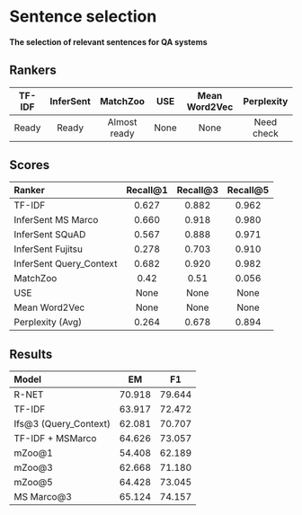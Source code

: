 # Sentence selection
#### The selection of relevant sentences for QA systems

## Rankers
| TF-IDF        | InferSent     | MatchZoo | USE | Mean Word2Vec | Perplexity |
|:-------------:|:-------------:|:--------:|:---:|:-------------:|:----------:|
| Ready | Ready | Almost ready | None | None | Need check |

## Scores

| **Ranker**    | Recall@1 | Recall@3 | Recall@5 |
|:--------------|:--------:|:--------:|:--------:|
| TF-IDF        | 0.627 | 0.882 | 0.962 |
| InferSent MS Marco | 0.660 | 0.918 | 0.980 |
| InferSent SQuAD | 0.567 | 0.888 | 0.971 |
| InferSent Fujitsu | 0.278 | 0.703 | 0.910 |
| InferSent Query_Context | 0.682 | 0.920 | 0.982 |
| MatchZoo      | 0.42 | 0.51 | 0.056 |
| USE           | None | None | None |
| Mean Word2Vec | None | None | None |
| Perplexity (Avg) | 0.264 | 0.678 | 0.894 |

## Results
| Model | EM | F1 |
|:------|:--:|:--:|
| R-NET | 70.918 | 79.644 |
| TF-IDF | 63.917 | 72.472 |
| Ifs@3 (Query_Context) | 62.081 | 70.707 |
| TF-IDF + MSMarco | 64.626 | 73.057 |
| mZoo@1 | 54.408 | 62.189 |
| mZoo@3 | 62.668 | 71.180 |
| mZoo@5 | 64.428 | 73.045 |
| MS Marco@3 | 65.124 | 74.157 |
